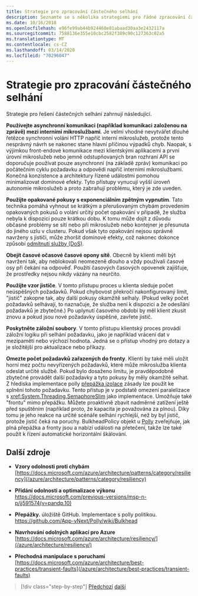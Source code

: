 ```yaml
---
title: Strategie pro zpracování částečného selhání
description: Seznamte se s několika strategiemi pro řádné zpracování částečných chyb.
ms.date: 10/16/2018
ms.openlocfilehash: e96fe99ab44b924460e01abaad30aa3e2432117a
ms.sourcegitcommit: 7588136e355e10cbc2582f389c90c127363c02a5
ms.translationtype: MT
ms.contentlocale: cs-CZ
ms.lasthandoff: 03/14/2020
ms.locfileid: "70296047"
---
```

# <a name="strategies-to-handle-partial-failure"></a>Strategie pro zpracování částečného selhání

Strategie pro řešení částečných selhání zahrnují následující.

**Používejte asynchronní komunikaci (například komunikaci založenou na zprávě) mezi interními mikroslužbami**. Je velmi vhodné nevytvářet dlouhé řetězce synchronní volání HTTP napříč interní mikroslužeb, protože tento nesprávný návrh se nakonec stane hlavní příčinou výpadků chyb. Naopak, s výjimkou front-endové komunikace mezi klientskými aplikacemi a první úrovní mikroslužeb nebo jemně odstupňovaných bran rozhraní API se doporučuje používat pouze asynchronní (na základě zpráv) komunikaci po počátečním cyklu požadavku a odpovědi napříč interními mikroslužbami. Konečná konzistence a architektury řízené událostmi pomohou minimalizovat dominové efekty. Tyto přístupy vynucují vyšší úroveň autonomie mikroslužeb a proto zabraňují problému, který je zde uveden.

**Použijte opakované pokusy s exponenciálním zpětným vypnutím**. Tato technika pomáhá vyhnout se krátkým a přerušovaným chybám provedením opakovaných pokusů o volání určitý počet opakování v případě, že služba nebyla k dispozici pouze krátkou dobu. K tomu může dojít z důvodu občasné problémy se sítí nebo při mikroslužeb nebo kontejner je přesunuta do jiného uzlu v clusteru. Pokud však tyto opakování nejsou správně navrženy s jističi, může zhoršit dominové efekty, což nakonec dokonce způsobí [odmítnutí služby (DoS)](https://en.wikipedia.org/wiki/Denial-of-service_attack).

**Obejít časové očasové časové opony sítě**. Obecně by klienti měli být navrženi tak, aby neblokovali neomezeně dlouho a vždy používali časové osy při čekání na odpověď. Použití časových časových opovenek zajišťuje, že prostředky nejsou nikdy vázány na neurčito.

**Použijte vzor jističe**. V tomto přístupu proces u klienta sleduje počet neúspěšných požadavků. Pokud chybovost překročí nakonfigurovaný limit, "jistič" zakopne tak, aby další pokusy okamžitě selhaly. (Pokud velký počet požadavků selhávají, to naznačuje, že služba není k dispozici a že odesílání požadavků je zbytečné.) Po uplynutí časového období by měl klient zkusit znovu a pokud jsou nové požadavky úspěšné, zavřete jistič.

**Poskytněte záložní soubory**. V tomto přístupu klientský proces provádí záložní logiku při selhání požadavku, jako je například vrácení dat v mezipaměti nebo výchozí hodnota. Jedná se o přístup vhodný pro dotazy a je složitější pro aktualizace nebo příkazy.

**Omezte počet požadavků zařazených do fronty**. Klienti by také měli uložit horní mez počtu nevyřízených požadavků, které může mikroslužba klienta odeslat určité službě. Pokud bylo dosaženo limitu, je pravděpodobně zbytečné provádět další požadavky a tyto pokusy by měly okamžitě selhat. Z hlediska implementace polly [přepážka izolace](https://github.com/App-vNext/Polly/wiki/Bulkhead) zásady lze použít ke splnění tohoto požadavku. Tento přístup je v podstatě omezení paralelizace s <xref:System.Threading.SemaphoreSlim> jako implementace. Umožňuje také "frontu" mimo přepážku. Můžete proaktivně zbavit nadměrné zatížení ještě před spuštěním (například proto, že kapacita je považována za plnou). Díky tomu je jeho reakce na určité scénáře selhání rychlejší, než by byl jistič, protože jistič čeká na poruchy. BulkheadPolicy objekt u [Polly](http://www.thepollyproject.org/) zveřejňuje, jak plná přepážka a fronty jsou a nabízí události na přetečení, takže lze také použít k řízení automatické horizontální škálování.

## <a name="additional-resources"></a>Další zdroje

- **Vzory odolnosti proti chybám**\
  [https://docs.microsoft.com/azure/architecture/patterns/category/resiliency](/azure/architecture/patterns/category/resiliency)

- **Přidání odolnosti a optimalizace výkonu**\
  <https://docs.microsoft.com/previous-versions/msp-n-p/jj591574(v=pandp.10)>

- **Přepážky.** úložiště GitHub. Implementace s polly politikou.\
  <https://github.com/App-vNext/Polly/wiki/Bulkhead>

- **Navrhování odolných aplikací pro Azure**\
  [https://docs.microsoft.com/azure/architecture/resiliency/](/azure/architecture/resiliency/)

- **Přechodná manipulace s poruchami**\
  [https://docs.microsoft.com/azure/architecture/best-practices/transient-faults](/azure/architecture/best-practices/transient-faults)

>[!div class="step-by-step"]
>[Předchozí](handle-partial-failure.md)
>[další](implement-retries-exponential-backoff.md)

